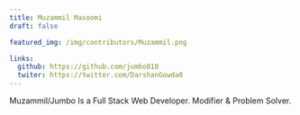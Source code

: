 ```yaml
---
title: Muzammil Masoomi
draft: false

featured_img: /img/contributors/Muzammil.png

links:
  github: https://github.com/jumbo810
  twiter: https://twitter.com/DarshanGowda0
---
```


Muzammil/Jumbo Is a Full Stack Web Developer. Modifier & Problem Solver.
